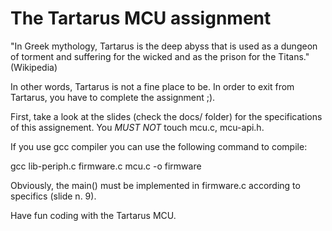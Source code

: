 The Tartarus MCU assignment
===========================
"In Greek mythology, Tartarus is the deep abyss that is used as a dungeon of torment and suffering 
for the wicked and as the prison for the Titans." (Wikipedia)

In other words, Tartarus is not a fine place to be. In order to exit from Tartarus, you have
to complete the assignment ;).

First, take a look at the slides (check the docs/ folder) for the specifications of this assignement.
You _MUST NOT_ touch mcu.c, mcu-api.h. 

If you use gcc compiler you can use the following command to compile:

   gcc lib-periph.c firmware.c mcu.c -o firmware

Obviously, the main() must be implemented in firmware.c according to specifics (slide n. 9).

Have fun coding with the Tartarus MCU.


